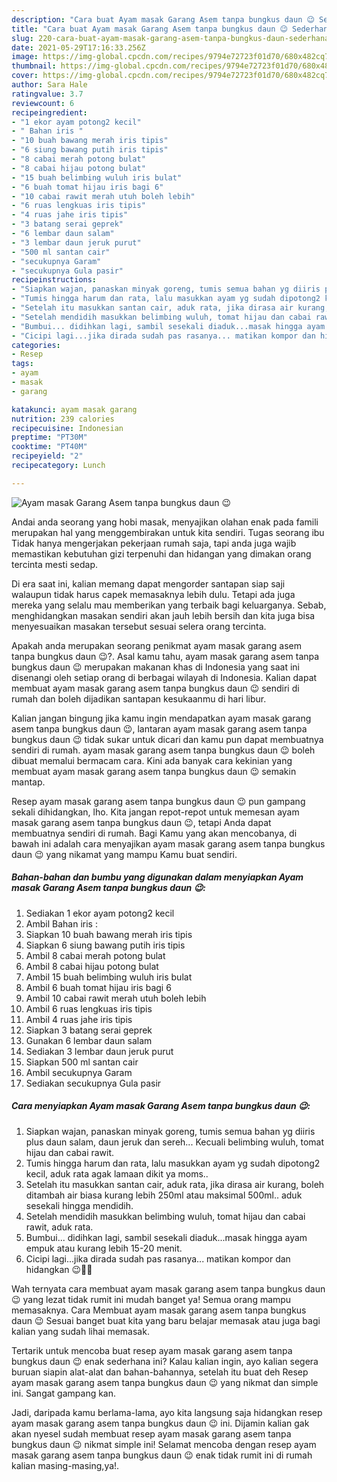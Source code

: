 ```yaml
---
description: "Cara buat Ayam masak Garang Asem tanpa bungkus daun 😉 Sederhana Untuk Jualan"
title: "Cara buat Ayam masak Garang Asem tanpa bungkus daun 😉 Sederhana Untuk Jualan"
slug: 220-cara-buat-ayam-masak-garang-asem-tanpa-bungkus-daun-sederhana-untuk-jualan
date: 2021-05-29T17:16:33.256Z
image: https://img-global.cpcdn.com/recipes/9794e72723f01d70/680x482cq70/ayam-masak-garang-asem-tanpa-bungkus-daun-😉-foto-resep-utama.jpg
thumbnail: https://img-global.cpcdn.com/recipes/9794e72723f01d70/680x482cq70/ayam-masak-garang-asem-tanpa-bungkus-daun-😉-foto-resep-utama.jpg
cover: https://img-global.cpcdn.com/recipes/9794e72723f01d70/680x482cq70/ayam-masak-garang-asem-tanpa-bungkus-daun-😉-foto-resep-utama.jpg
author: Sara Hale
ratingvalue: 3.7
reviewcount: 6
recipeingredient:
- "1 ekor ayam potong2 kecil"
- " Bahan iris "
- "10 buah bawang merah iris tipis"
- "6 siung bawang putih iris tipis"
- "8 cabai merah potong bulat"
- "8 cabai hijau potong bulat"
- "15 buah belimbing wuluh iris bulat"
- "6 buah tomat hijau iris bagi 6"
- "10 cabai rawit merah utuh boleh lebih"
- "6 ruas lengkuas iris tipis"
- "4 ruas jahe iris tipis"
- "3 batang serai geprek"
- "6 lembar daun salam"
- "3 lembar daun jeruk purut"
- "500 ml santan cair"
- "secukupnya Garam"
- "secukupnya Gula pasir"
recipeinstructions:
- "Siapkan wajan, panaskan minyak goreng, tumis semua bahan yg diiris plus daun salam, daun jeruk dan sereh... Kecuali belimbing wuluh, tomat hijau dan cabai rawit."
- "Tumis hingga harum dan rata, lalu masukkan ayam yg sudah dipotong2 kecil, aduk rata agak lamaan dikit ya moms.."
- "Setelah itu masukkan santan cair, aduk rata, jika dirasa air kurang, boleh ditambah air biasa kurang lebih 250ml atau maksimal 500ml.. aduk sesekali hingga mendidih."
- "Setelah mendidih masukkan belimbing wuluh, tomat hijau dan cabai rawit, aduk rata."
- "Bumbui... didihkan lagi, sambil sesekali diaduk...masak hingga ayam empuk atau kurang lebih 15-20 menit."
- "Cicipi lagi...jika dirada sudah pas rasanya... matikan kompor dan hidangkan 😉🥰🤗"
categories:
- Resep
tags:
- ayam
- masak
- garang

katakunci: ayam masak garang 
nutrition: 239 calories
recipecuisine: Indonesian
preptime: "PT30M"
cooktime: "PT40M"
recipeyield: "2"
recipecategory: Lunch

---
```



![Ayam masak Garang Asem tanpa bungkus daun 😉](https://img-global.cpcdn.com/recipes/9794e72723f01d70/680x482cq70/ayam-masak-garang-asem-tanpa-bungkus-daun-😉-foto-resep-utama.jpg)

Andai anda seorang yang hobi masak, menyajikan olahan enak pada famili merupakan hal yang menggembirakan untuk kita sendiri. Tugas seorang ibu Tidak hanya mengerjakan pekerjaan rumah saja, tapi anda juga wajib memastikan kebutuhan gizi terpenuhi dan hidangan yang dimakan orang tercinta mesti sedap.

Di era  saat ini, kalian memang dapat mengorder santapan siap saji walaupun tidak harus capek memasaknya lebih dulu. Tetapi ada juga mereka yang selalu mau memberikan yang terbaik bagi keluarganya. Sebab, menghidangkan masakan sendiri akan jauh lebih bersih dan kita juga bisa menyesuaikan masakan tersebut sesuai selera orang tercinta. 



Apakah anda merupakan seorang penikmat ayam masak garang asem tanpa bungkus daun 😉?. Asal kamu tahu, ayam masak garang asem tanpa bungkus daun 😉 merupakan makanan khas di Indonesia yang saat ini disenangi oleh setiap orang di berbagai wilayah di Indonesia. Kalian dapat membuat ayam masak garang asem tanpa bungkus daun 😉 sendiri di rumah dan boleh dijadikan santapan kesukaanmu di hari libur.

Kalian jangan bingung jika kamu ingin mendapatkan ayam masak garang asem tanpa bungkus daun 😉, lantaran ayam masak garang asem tanpa bungkus daun 😉 tidak sukar untuk dicari dan kamu pun dapat membuatnya sendiri di rumah. ayam masak garang asem tanpa bungkus daun 😉 boleh dibuat memalui bermacam cara. Kini ada banyak cara kekinian yang membuat ayam masak garang asem tanpa bungkus daun 😉 semakin mantap.

Resep ayam masak garang asem tanpa bungkus daun 😉 pun gampang sekali dihidangkan, lho. Kita jangan repot-repot untuk memesan ayam masak garang asem tanpa bungkus daun 😉, tetapi Anda dapat membuatnya sendiri di rumah. Bagi Kamu yang akan mencobanya, di bawah ini adalah cara menyajikan ayam masak garang asem tanpa bungkus daun 😉 yang nikamat yang mampu Kamu buat sendiri.

<!--inarticleads1-->

##### Bahan-bahan dan bumbu yang digunakan dalam menyiapkan Ayam masak Garang Asem tanpa bungkus daun 😉:

1. Sediakan 1 ekor ayam potong2 kecil
1. Ambil  Bahan iris :
1. Siapkan 10 buah bawang merah iris tipis
1. Siapkan 6 siung bawang putih iris tipis
1. Ambil 8 cabai merah potong bulat
1. Ambil 8 cabai hijau potong bulat
1. Ambil 15 buah belimbing wuluh iris bulat
1. Ambil 6 buah tomat hijau iris bagi 6
1. Ambil 10 cabai rawit merah utuh boleh lebih
1. Ambil 6 ruas lengkuas iris tipis
1. Ambil 4 ruas jahe iris tipis
1. Siapkan 3 batang serai geprek
1. Gunakan 6 lembar daun salam
1. Sediakan 3 lembar daun jeruk purut
1. Siapkan 500 ml santan cair
1. Ambil secukupnya Garam
1. Sediakan secukupnya Gula pasir




<!--inarticleads2-->

##### Cara menyiapkan Ayam masak Garang Asem tanpa bungkus daun 😉:

1. Siapkan wajan, panaskan minyak goreng, tumis semua bahan yg diiris plus daun salam, daun jeruk dan sereh... Kecuali belimbing wuluh, tomat hijau dan cabai rawit.
1. Tumis hingga harum dan rata, lalu masukkan ayam yg sudah dipotong2 kecil, aduk rata agak lamaan dikit ya moms..
1. Setelah itu masukkan santan cair, aduk rata, jika dirasa air kurang, boleh ditambah air biasa kurang lebih 250ml atau maksimal 500ml.. aduk sesekali hingga mendidih.
1. Setelah mendidih masukkan belimbing wuluh, tomat hijau dan cabai rawit, aduk rata.
1. Bumbui... didihkan lagi, sambil sesekali diaduk...masak hingga ayam empuk atau kurang lebih 15-20 menit.
1. Cicipi lagi...jika dirada sudah pas rasanya... matikan kompor dan hidangkan 😉🥰🤗




Wah ternyata cara membuat ayam masak garang asem tanpa bungkus daun 😉 yang lezat tidak rumit ini mudah banget ya! Semua orang mampu memasaknya. Cara Membuat ayam masak garang asem tanpa bungkus daun 😉 Sesuai banget buat kita yang baru belajar memasak atau juga bagi kalian yang sudah lihai memasak.

Tertarik untuk mencoba buat resep ayam masak garang asem tanpa bungkus daun 😉 enak sederhana ini? Kalau kalian ingin, ayo kalian segera buruan siapin alat-alat dan bahan-bahannya, setelah itu buat deh Resep ayam masak garang asem tanpa bungkus daun 😉 yang nikmat dan simple ini. Sangat gampang kan. 

Jadi, daripada kamu berlama-lama, ayo kita langsung saja hidangkan resep ayam masak garang asem tanpa bungkus daun 😉 ini. Dijamin kalian gak akan nyesel sudah membuat resep ayam masak garang asem tanpa bungkus daun 😉 nikmat simple ini! Selamat mencoba dengan resep ayam masak garang asem tanpa bungkus daun 😉 enak tidak rumit ini di rumah kalian masing-masing,ya!.

